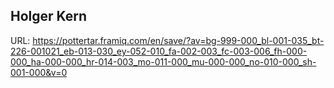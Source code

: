 ## Holger Kern

URL: <https://pottertar.framiq.com/en/save/?av=bg-999-000_bl-001-035_bt-226-001021_eb-013-030_ey-052-010_fa-002-003_fc-003-006_fh-000-000_ha-000-000_hr-014-003_mo-011-000_mu-000-000_no-010-000_sh-001-000&v=0>